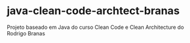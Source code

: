 # java-clean-code-archtect-branas
Projeto baseado em Java do curso Clean Code e Clean Architecture do Rodrigo Branas
